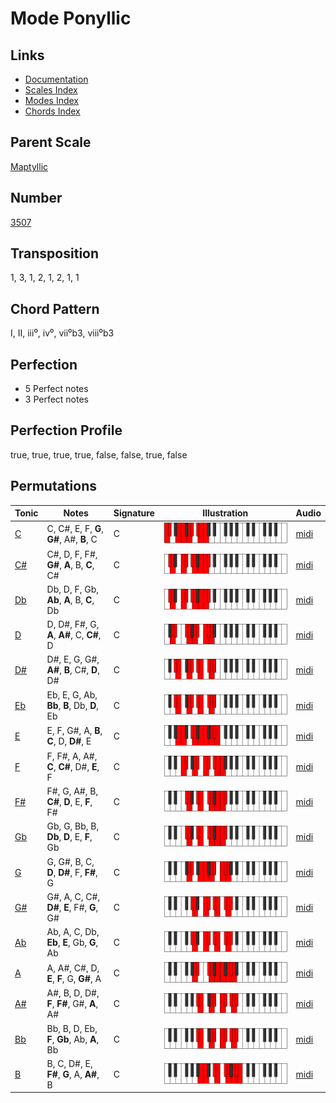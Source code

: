 # Mode Ponyllic

## Links

- [Documentation](README.md)
- [Scales Index](Scales.md)
- [Modes Index](Modes.md)
- [Chords Index](Chords.md)

## Parent Scale

[Maptyllic](ScaleMaptyllic.md)

## Number

[3507](https://ianring.com/musictheory/scales/3507)

## Transposition

1, 3, 1, 2, 1, 2, 1, 1

## Chord Pattern

I, II, iii⁰, iv⁰, vii⁰b3, viii⁰b3

## Perfection

- 5 Perfect notes
- 3 Perfect notes

## Perfection Profile

true, true, true, true, false, false, true, false

## Permutations

| Tonic | Notes | Signature | Illustration | Audio |
|-------|-------|-----------|--------------|-------|
| [C](ModeCNaturalPonyllic.md) | C, C#, E, F, **G**, **G#**, A#, **B**, C | C | ![CNaturalPonyllic](ModeCNaturalPonyllic.png) | [midi](https://github.com/edipermadi/music/blob/main/docs/ModeCNaturalPonyllic.mid?raw=true) |
| [C#](ModeCSharpPonyllic.md) | C#, D, F, F#, **G#**, **A**, B, **C**, C# | C | ![CSharpPonyllic](ModeCSharpPonyllic.png) | [midi](https://github.com/edipermadi/music/blob/main/docs/ModeCSharpPonyllic.mid?raw=true) |
| [Db](ModeDFlatPonyllic.md) | Db, D, F, Gb, **Ab**, **A**, B, **C**, Db | C | ![DFlatPonyllic](ModeDFlatPonyllic.png) | [midi](https://github.com/edipermadi/music/blob/main/docs/ModeDFlatPonyllic.mid?raw=true) |
| [D](ModeDNaturalPonyllic.md) | D, D#, F#, G, **A**, **A#**, C, **C#**, D | C | ![DNaturalPonyllic](ModeDNaturalPonyllic.png) | [midi](https://github.com/edipermadi/music/blob/main/docs/ModeDNaturalPonyllic.mid?raw=true) |
| [D#](ModeDSharpPonyllic.md) | D#, E, G, G#, **A#**, **B**, C#, **D**, D# | C | ![DSharpPonyllic](ModeDSharpPonyllic.png) | [midi](https://github.com/edipermadi/music/blob/main/docs/ModeDSharpPonyllic.mid?raw=true) |
| [Eb](ModeEFlatPonyllic.md) | Eb, E, G, Ab, **Bb**, **B**, Db, **D**, Eb | C | ![EFlatPonyllic](ModeEFlatPonyllic.png) | [midi](https://github.com/edipermadi/music/blob/main/docs/ModeEFlatPonyllic.mid?raw=true) |
| [E](ModeENaturalPonyllic.md) | E, F, G#, A, **B**, **C**, D, **D#**, E | C | ![ENaturalPonyllic](ModeENaturalPonyllic.png) | [midi](https://github.com/edipermadi/music/blob/main/docs/ModeENaturalPonyllic.mid?raw=true) |
| [F](ModeFNaturalPonyllic.md) | F, F#, A, A#, **C**, **C#**, D#, **E**, F | C | ![FNaturalPonyllic](ModeFNaturalPonyllic.png) | [midi](https://github.com/edipermadi/music/blob/main/docs/ModeFNaturalPonyllic.mid?raw=true) |
| [F#](ModeFSharpPonyllic.md) | F#, G, A#, B, **C#**, **D**, E, **F**, F# | C | ![FSharpPonyllic](ModeFSharpPonyllic.png) | [midi](https://github.com/edipermadi/music/blob/main/docs/ModeFSharpPonyllic.mid?raw=true) |
| [Gb](ModeGFlatPonyllic.md) | Gb, G, Bb, B, **Db**, **D**, E, **F**, Gb | C | ![GFlatPonyllic](ModeGFlatPonyllic.png) | [midi](https://github.com/edipermadi/music/blob/main/docs/ModeGFlatPonyllic.mid?raw=true) |
| [G](ModeGNaturalPonyllic.md) | G, G#, B, C, **D**, **D#**, F, **F#**, G | C | ![GNaturalPonyllic](ModeGNaturalPonyllic.png) | [midi](https://github.com/edipermadi/music/blob/main/docs/ModeGNaturalPonyllic.mid?raw=true) |
| [G#](ModeGSharpPonyllic.md) | G#, A, C, C#, **D#**, **E**, F#, **G**, G# | C | ![GSharpPonyllic](ModeGSharpPonyllic.png) | [midi](https://github.com/edipermadi/music/blob/main/docs/ModeGSharpPonyllic.mid?raw=true) |
| [Ab](ModeAFlatPonyllic.md) | Ab, A, C, Db, **Eb**, **E**, Gb, **G**, Ab | C | ![AFlatPonyllic](ModeAFlatPonyllic.png) | [midi](https://github.com/edipermadi/music/blob/main/docs/ModeAFlatPonyllic.mid?raw=true) |
| [A](ModeANaturalPonyllic.md) | A, A#, C#, D, **E**, **F**, G, **G#**, A | C | ![ANaturalPonyllic](ModeANaturalPonyllic.png) | [midi](https://github.com/edipermadi/music/blob/main/docs/ModeANaturalPonyllic.mid?raw=true) |
| [A#](ModeASharpPonyllic.md) | A#, B, D, D#, **F**, **F#**, G#, **A**, A# | C | ![ASharpPonyllic](ModeASharpPonyllic.png) | [midi](https://github.com/edipermadi/music/blob/main/docs/ModeASharpPonyllic.mid?raw=true) |
| [Bb](ModeBFlatPonyllic.md) | Bb, B, D, Eb, **F**, **Gb**, Ab, **A**, Bb | C | ![BFlatPonyllic](ModeBFlatPonyllic.png) | [midi](https://github.com/edipermadi/music/blob/main/docs/ModeBFlatPonyllic.mid?raw=true) |
| [B](ModeBNaturalPonyllic.md) | B, C, D#, E, **F#**, **G**, A, **A#**, B | C | ![BNaturalPonyllic](ModeBNaturalPonyllic.png) | [midi](https://github.com/edipermadi/music/blob/main/docs/ModeBNaturalPonyllic.mid?raw=true) |
